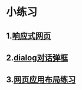 # 小练习
 ## 1.[响应式网页](http://comwang.github.io/practice/school.html)
 ## 2.[dialog对话弹框](http://comwang.github.io/practice/dialog.html)
 ## 3.[网页应用布局练习](http://comwang.github.io/practice/design.html)
